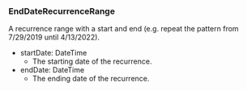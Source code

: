 ### EndDateRecurrenceRange
A recurrence range with a start and end (e.g. repeat the pattern from 7/29/2019 until 4/13/2022).

- startDate: DateTime
  - The starting date of the recurrence.
- endDate: DateTime
  - The ending date of the recurrence.
